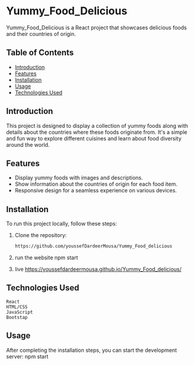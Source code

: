 # Yummy_Food_Delicious

Yummy_Food_Delicious is a React project that showcases delicious foods and their countries of origin.

## Table of Contents

- [Introduction](#introduction)
- [Features](#features)
- [Installation](#installation)
- [Usage](#usage)
- [Technologies Used](#technologies-used)

## Introduction

This project is designed to display a collection of yummy foods along with details about the countries where these foods originate from. It's a simple and fun way to explore different cuisines and learn about food diversity around the world.

## Features

- Display yummy foods with images and descriptions.
- Show information about the countries of origin for each food item.
- Responsive design for a seamless experience on various devices.

## Installation

To run this project locally, follow these steps:

1. Clone the repository:

   ```bash
   https://github.com/youssefDardeerMousa/Yummy_Food_delicious
2. run the website
npm start
3. live
   https://youssefdardeermousa.github.io/Yummy_Food_delicious/

## Technologies Used

    React
    HTML/CSS
    JavaScript
    Bootstap
## Usage
After completing the installation steps, you can start the development server:
npm start




   

